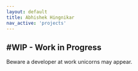 ```yaml
---
layout: default
title: Abhishek Hingnikar
nav_active: 'projects'
---
```



#WIP - Work in Progress
--------

Beware a developer at work unicorns may appear.
